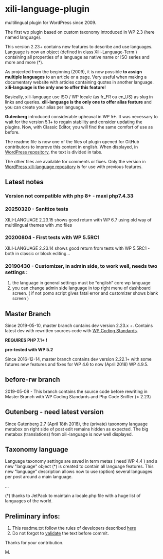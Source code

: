 # xili-language-plugin
multilingual plugin for WordPress since 2009.

The first wp plugin based on custom taxonomy introduced in WP 2.3 (here named language).

This version 2.23+ contains new features to describe and use languages. Language is now an object (defined in class Xili-Language-Term ) containing all properties of a language as native name or ISO series and more and more (*).

As projected from the beginning (2009), it is now possible **to assign multiple languages** to an article or a page. Very useful when making a documentary website with articles containing quotes in another language. **xili-language is the only one to offer this feature**!

Basically, xili-language use ISO / WP locale (as fr_FR ou en_US)  as slug in links and queries. **xili-language is the only one to offer alias feature** and you can create your alias per language.

**Gutenberg** introduced considerable upheaval in WP 5+. It was necessary to wait for the version 5.1+ to regain stability and consider updating the plugins. Now, with Classic Editor, you will find the same comfort of use as before. 


The readme file is now one of the files of plugin opened for GitHub contributors to improve this content in english.
When displayed, in [WordPress repository](https://wordpress.org/plugins/xili-language/), the text is divided in tabs.

The other files are available for comments or fixes. Only the version in [WordPress xili-language repository](https://wordpress.org/plugins/xili-language/) is for use with previous features.

## Latest notes 
### Version not compatible with php 8+ - maxi php7.4.33
### 20250320 - Sanitize tests
XILI-LANGUAGE 2.23.15 shows good return with WP 6.7 using old way of multilingual themes with .mo files
### 20200804 - First tests with WP 5.5RC1
XILI-LANGUAGE 2.23.14 shows good return from tests with WP 5.5RC1 - both in classic or block editing…
### 20190430 - Customizer, in admin side, to work well, needs two settings : 
1. the language in general settings must be “english” core wp language
2. you can change admin side language in top right menu of dashboard screen.
( if not pomo script gives fatal error and customizer shows blank screen )

## Master Branch

Since 2019-05-10, master branch contains dev version 2.23.x +. Contains latest dev with rewritten sources code with [WP Coding Standards](https://github.com/WordPress-Coding-Standards/WordPress-Coding-Standards).
 
**REQUIRES PHP 7.1+ !**

**pre-tested with WP 5.2**

Since 2016-12-14, master branch contains dev version 2.22.1+ with some futures new features and fixes for WP 4.6 to now (April 2018) WP 4.9.5.

## before-rw branch

2019-05-08 - This branch contains the source code before rewriting in Master Branch with WP Coding Standards and Php Code Sniffer (< 2.23)

## Gutenberg - need latest version

Since Gutenberg 2.7 (April 18th 2018), the (private) taxonomy language metabox on right side of post edit remains hidden as expected. The big metabox (translations) from xili-language is now well displayed.

## Taxonomy language

Language taxonomy settings are saved in term metas ( need WP 4.4 ) and a new "language" object (*) is created to contain all language features. This new “language” description allows now to use (option) several languages per post around a main language.

...

(*) thanks to JetPack to maintain a locale.php file with a huge list of languages of the world.

## Preliminary infos:

1. This readme.txt follow the rules of developers described [here](https://wordpress.org/plugins/about/)
1. Do not forgot to [validate](https://wordpress.org/plugins/about/validator/) the text before commit.

Thanks for your contribution.

M.
